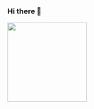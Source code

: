 ### Hi there 👋

<img height="180em" src="https://github-readme-stats.vercel.app/api?username=AnitaMari&show_icons=true&hide_border=true&&count_private=true&include_all_commits=true" />

<!--START_SECTION:waka-->
<!--END_SECTION:waka-->
<!--
**AnitaMari/AnitaMari** is a ✨ _special_ ✨ repository because its `README.md` (this file) appears on your GitHub profile.

Here are some ideas to get you started:

- 🔭 I’m currently working on ...
- 🌱 I’m currently learning ...
- 👯 I’m looking to collaborate on ...
- 🤔 I’m looking for help with ...
- 💬 Ask me about ...
- 📫 How to reach me: ...
- 😄 Pronouns: ...
- ⚡ Fun fact: ...
-->
